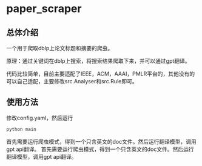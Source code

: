 # paper_scraper
## 总体介绍

一个用于爬取dblp上论文标题和摘要的爬虫。

原理：通过关键词在dblp上搜索，将搜索结果爬取下来，并可以通过gpt翻译。

代码比较简单，目前主要适配了IEEE，ACM，AAAI，PMLR平台的，其他没有的可以自己适配，主要修改src.Analyser和src.Rule即可。

## 使用方法

修改config.yaml，然后运行

```bash
python main
```

首先需要运行爬虫模式，得到一个只含英文的doc文件。然后运行翻译模型，调用gpt api翻译。
首先需要运行爬虫模式，得到一个只含英文的doc文件。然后运行翻译模型，调用gpt api翻译。
